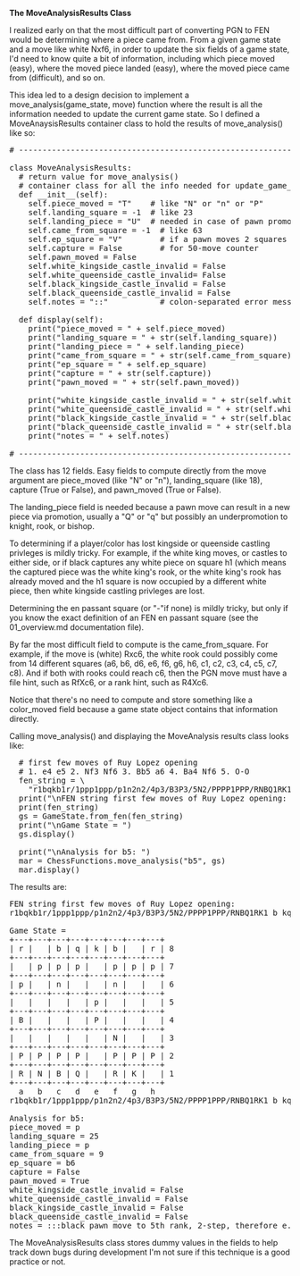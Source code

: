 <b>The MoveAnalysisResults Class</b>

I realized early on that the most difficult part of converting PGN to FEN would be determining where a piece came from. From a given game state and a move like white Nxf6, in order to update the six fields of a game state, I'd need to know quite a bit of information, including which piece moved (easy), where the moved piece landed (easy), where the moved piece came from (difficult), and so on.

This idea led to a design decision to implement a move_analysis(game_state, move) function where the result is all the information needed to update the current game state. So I defined a MoveAnaysisResults container class to hold the results of move_analysis() like so:

<pre>
# -------------------------------------------------------------------------------------------------

class MoveAnalysisResults:
  # return value for move_analysis()
  # container class for all the info needed for update_game_state()
  def __init__(self):
    self.piece_moved = "T"    # like "N" or "n" or "P"
    self.landing_square = -1  # like 23
    self.landing_piece = "U"  # needed in case of pawn promotion
    self.came_from_square = -1  # like 63
    self.ep_square = "V"        # if a pawn moves 2 squares
    self.capture = False        # for 50-move counter
    self.pawn_moved = False
    self.white_kingside_castle_invalid = False
    self.white_queenside_castle_invalid= False
    self.black_kingside_castle_invalid = False
    self.black_queenside_castle_invalid = False
    self.notes = "::"           # colon-separated error messages, etc.

  def display(self):
    print("piece_moved = " + self.piece_moved)
    print("landing_square = " + str(self.landing_square))
    print("landing_piece = " + self.landing_piece)
    print("came_from_square = " + str(self.came_from_square))
    print("ep_square = " + self.ep_square)
    print("capture = " + str(self.capture))
    print("pawn_moved = " + str(self.pawn_moved))

    print("white_kingside_castle_invalid = " + str(self.white_kingside_castle_invalid))
    print("white_queenside_castle_invalid = " + str(self.white_queenside_castle_invalid))
    print("black_kingside_castle_invalid = " + str(self.black_kingside_castle_invalid))
    print("black_queenside_castle_invalid = " + str(self.black_queenside_castle_invalid))
    print("notes = " + self.notes)

# -------------------------------------------------------------------------------------------------
</pre>

The class has 12 fields. Easy fields to compute directly from the move argument are piece_moved (like "N" or "n"), landing_square (like 18), capture (True or False), and pawn_moved (True or False).

The landing_piece field is needed because a pawn move can result in a new piece via promotion, usually a "Q" or "q" but possibly an underpromotion to knight, rook, or bishop.

To determining if a player/color has lost kingside or queenside castling privleges is mildly tricky. For example, if the white king moves, or castles to either side, or if black captures any white piece on square h1 (which means the captured piece was the white king's rook, or the white king's rook has already moved and the h1 square is now occupied by a different white piece, then white kingside castling privleges are lost.

Determining the en passant square (or "-"if none) is mildly tricky, but only if you know the exact definition of an FEN en passant square (see the 01_overview.md documentation file).

By far the most difficult field to compute is the came_from_square. For example, if the move is (white) Rxc6, the white rook could possibly come from 14 different squares (a6, b6, d6, e6, f6, g6, h6, c1, c2, c3, c4, c5, c7, c8). And if both with rooks could reach c6, then the PGN move must have a file hint, such as RfXc6, or a rank hint, such as R4Xc6.

Notice that there's no need to compute and store something like a color_moved field because a game state object contains that information directly.

Calling move_analysis() and displaying the MoveAnalysis results class looks like:

<pre>
  # first few moves of Ruy Lopez opening
  # 1. e4 e5 2. Nf3 Nf6 3. Bb5 a6 4. Ba4 Nf6 5. O-O
  fen_string = \
    "r1bqkb1r/1ppp1ppp/p1n2n2/4p3/B3P3/5N2/PPPP1PPP/RNBQ1RK1 b kq - 3 5"
  print("\nFEN string first few moves of Ruy Lopez opening: ")
  print(fen_string)
  gs = GameState.from_fen(fen_string)
  print("\nGame State = ")
  gs.display()

  print("\nAnalysis for b5: ")
  mar = ChessFunctions.move_analysis("b5", gs)
  mar.display()
</pre>

The results are:

<pre>
FEN string first few moves of Ruy Lopez opening:
r1bqkb1r/1ppp1ppp/p1n2n2/4p3/B3P3/5N2/PPPP1PPP/RNBQ1RK1 b kq - 3 5

Game State =
+---+---+---+---+---+---+---+---+
| r |   | b | q | k | b |   | r | 8
+---+---+---+---+---+---+---+---+
|   | p | p | p |   | p | p | p | 7
+---+---+---+---+---+---+---+---+
| p |   | n |   |   | n |   |   | 6
+---+---+---+---+---+---+---+---+
|   |   |   |   | p |   |   |   | 5
+---+---+---+---+---+---+---+---+
| B |   |   |   | P |   |   |   | 4
+---+---+---+---+---+---+---+---+
|   |   |   |   |   | N |   |   | 3
+---+---+---+---+---+---+---+---+
| P | P | P | P |   | P | P | P | 2
+---+---+---+---+---+---+---+---+
| R | N | B | Q |   | R | K |   | 1
+---+---+---+---+---+---+---+---+
  a   b   c   d   e   f   g   h
r1bqkb1r/1ppp1ppp/p1n2n2/4p3/B3P3/5N2/PPPP1PPP/RNBQ1RK1 b kq - 3 5

Analysis for b5:
piece_moved = p
landing_square = 25
landing_piece = p
came_from_square = 9
ep_square = b6
capture = False
pawn_moved = True
white_kingside_castle_invalid = False
white_queenside_castle_invalid = False
black_kingside_castle_invalid = False
black_queenside_castle_invalid = False
notes = :::black pawn move to 5th rank, 2-step, therefore e.p. square exists on 4th rank, no capture, no promotion:
</pre>

The MoveAnalysisResults class stores dummy values in the fields to help track down bugs during development I'm not sure if this technique is a good practice or not.
